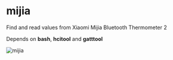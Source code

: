 
# mijia
Find and read values from Xiaomi Mijia Bluetooth Thermometer 2

Depends on **bash**, **hcitool** and **gatttool**

![mijia](https://user-images.githubusercontent.com/61729122/112751287-75a8da80-8fcd-11eb-8718-edd1b4973525.gif)
